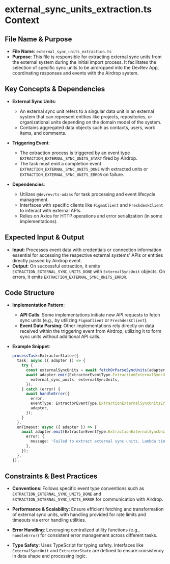 # external_sync_units_extraction.ts Context

## File Name & Purpose

- **File Name**: `external_sync_units_extraction.ts`
- **Purpose**: This file is responsible for extracting external sync units from the external system during the initial import process. It facilitates the selection of specific sync units to be airdropped into the DevRev App, coordinating responses and events with the Airdrop system.

## Key Concepts & Dependencies

- **External Sync Units**:
  - An external sync unit refers to a singular data unit in an external system that can represent entities like projects, repositories, or organizational units depending on the domain model of the system.
  - Contains aggregated data objects such as contacts, users, work items, and comments.

- **Triggering Event**:
  - The extraction process is triggered by an event type `EXTRACTION_EXTERNAL_SYNC_UNITS_START` fired by Airdrop.
  - The task must emit a completion event `EXTRACTION_EXTERNAL_SYNC_UNITS_DONE` with extracted units or `EXTRACTION_EXTERNAL_SYNC_UNITS_ERROR` on failure.

- **Dependencies**:
  - Utilizes `@devrev/ts-adaas` for task processing and event lifecycle management.
  - Interfaces with specific clients like `FigmaClient` and `FreshdeskClient` to interact with external APIs.
  - Relies on Axios for HTTP operations and error serialization (in some implementations).

## Expected Input & Output

- **Input**: Processes event data with credentials or connection information essential for accessing the respective external systems' APIs or entities directly passed by Airdrop event.
- **Output**: On successful extraction, it emits `EXTRACTION_EXTERNAL_SYNC_UNITS_DONE` with `ExternalSyncUnit` objects. On errors, it emits `EXTRACTION_EXTERNAL_SYNC_UNITS_ERROR`.

## Code Structure

- **Implementation Pattern**:
  - **API Calls**: Some implementations initiate new API requests to fetch sync units (e.g., by utilizing `FigmaClient` or `FreshdeskClient`).
  - **Event Data Parsing**: Other implementations rely directly on data received within the triggering event from Airdrop, utilizing it to form sync units without additional API calls.

- **Example Snippet**:
  ```typescript
  processTask<ExtractorState>({
    task: async ({ adapter }) => {
      try {
        const externalSyncUnits = await fetchOrParseSyncUnits(adapter);
        await adapter.emit(ExtractorEventType.ExtractionExternalSyncUnitsDone, {
          external_sync_units: externalSyncUnits,
        });
      } catch (error) {
        await handleError({
          error,
          eventType: ExtractorEventType.ExtractionExternalSyncUnitsError,
          adapter,
        });
      }
    },
    onTimeout: async ({ adapter }) => {
      await adapter.emit(ExtractorEventType.ExtractionExternalSyncUnitsError, {
        error: {
          message: 'Failed to extract external sync units. Lambda timeout.',
        },
      });
    },
  });

## Constraints & Best Practices

- **Conventions**: Follows specific event type conventions such as `EXTRACTION_EXTERNAL_SYNC_UNITS_DONE` and `EXTRACTION_EXTERNAL_SYNC_UNITS_ERROR` for communication with Airdrop.

- **Performance & Scalability**: Ensure efficient fetching and transformation of external sync units, with handling provided for rate limits and timeouts via error handling utilities.

- **Error Handling**: Leveraging centralized utility functions (e.g., `handleError`) for consistent error management across different tasks.

- **Type Safety**: Uses TypeScript for typing safety. Interfaces like `ExternalSyncUnit` and `ExtractorState` are defined to ensure consistency in data shape and processing logic.
